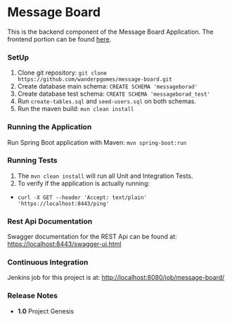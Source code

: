 # Message Board

This is the backend component of the Message Board Application. The frontend portion can be found [here](https://github.com/wanderpgomes/message-board-ui).

### SetUp 

1. Clone git repository: `git clone https://github.com/wanderpgomes/message-board.git`
2. Create database main schema: `CREATE SCHEMA 'messageborad'`
3. Create database test schema: `CREATE SCHEMA 'messageborad_test'`
4. Run `create-tables.sql` and `seed-users.sql` on both schemas.
5. Run the maven build: `mvn clean install`
  

### Running the Application

Run Spring Boot application with Maven: `mvn spring-boot:run`

### Running Tests

1. The `mvn clean install` will run all Unit and Integration Tests.
2. To verify if the application is actually running:
* `curl -X GET --header 'Accept: text/plain' 'https://localhost:8443/ping'`

### Rest Api Documentation

Swagger documentation for the REST Api can be found at: [https://localhost:8443/swagger-ui.html](https://localhost:8443/swagger-ui.html)

### Continuous Integration

Jenkins job for this project is at: [http://localhost:8080/job/message-board/](http://localhost:8080/job/message-board/)

### Release Notes

* **1.0** Project Genesis

